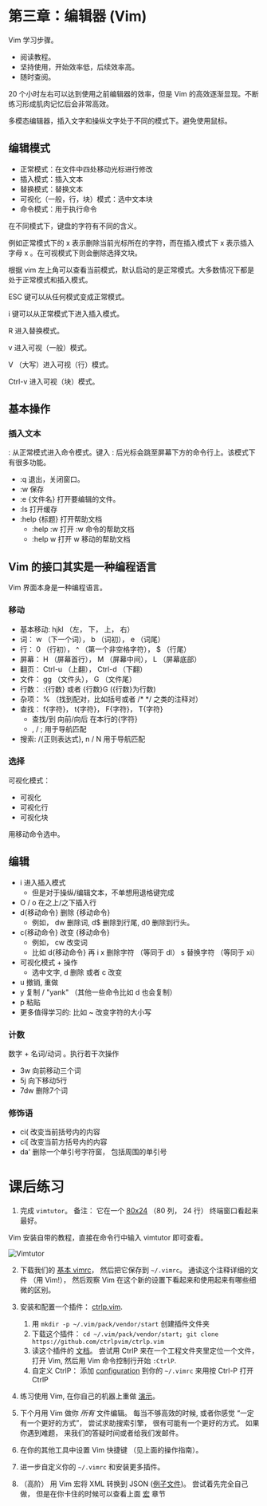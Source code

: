 # 第三章：编辑器 (Vim)

Vim 学习步骤。
* 阅读教程。
* 坚持使用，开始效率低，后续效率高。
* 随时查阅。

20 个小时左右可以达到使用之前编辑器的效率，但是 Vim 的高效逐渐显现。不断练习形成肌肉记忆后会非常高效。

多模态编辑器，插入文字和操纵文字处于不同的模式下。避免使用鼠标。

## 编辑模式

* 正常模式：在文件中四处移动光标进行修改
* 插入模式：插入文本
* 替换模式：替换文本
* 可视化（一般，行，块）模式：选中文本块
* 命令模式：用于执行命令

在不同模式下，键盘的字符有不同的含义。

例如正常模式下的 x 表示删除当前光标所在的字符，而在插入模式下 x 表示插入字母 x 。在可视模式下则会删除选择文块。

根据 vim 左上角可以查看当前模式，默认启动的是正常模式。大多数情况下都是处于正常模式和插入模式。

ESC 键可以从任何模式变成正常模式。

i 键可以从正常模式下进入插入模式。

R 进入替换模式。

v 进入可视（一般）模式。

V （大写）进入可视（行）模式。

Ctrl-v 进入可视（块）模式。

## 基本操作

### 插入文本

: 从正常模式进入命令模式。键入 : 后光标会跳至屏幕下方的命令行上。该模式下有很多功能。
* :q 退出，关闭窗口。
* :w 保存 
* :e {文件名} 打开要编辑的文件。
* :ls 打开缓存
* :help {标题} 打开帮助文档
  * :help :w 打开 :w 命令的帮助文档
  * :help w 打开 w 移动的帮助文档

## Vim 的接口其实是一种编程语言

Vim 界面本身是一种编程语言。

### 移动

* 基本移动: hjkl （左， 下， 上， 右）
* 词： w （下一个词）， b （词初）， e （词尾）
* 行： 0 （行初）， ^ （第一个非空格字符）， $ （行尾）
* 屏幕： H （屏幕首行）， M （屏幕中间）， L （屏幕底部）
* 翻页： Ctrl-u （上翻）， Ctrl-d （下翻）
* 文件： gg （文件头）， G （文件尾）
* 行数： :{行数}<CR> 或者 {行数}G ({行数}为行数)
* 杂项： % （找到配对，比如括号或者 /* */ 之类的注释对）
* 查找： f{字符}， t{字符}， F{字符}， T{字符}
  * 查找/到 向前/向后 在本行的{字符}
  * , / ; 用于导航匹配
* 搜索: /{正则表达式}, n / N 用于导航匹配

### 选择

可视化模式：
* 可视化
* 可视化行
* 可视化块

用移动命令选中。

## 编辑

* i 进入插入模式
  * 但是对于操纵/编辑文本，不单想用退格键完成
* O / o 在之上/之下插入行
* d{移动命令} 删除 {移动命令}
  * 例如， dw 删除词, d$ 删除到行尾, d0 删除到行头。
* c{移动命令} 改变 {移动命令}
  * 例如， cw 改变词
  * 比如 d{移动命令} 再 i
x 删除字符 （等同于 dl）
s 替换字符 （等同于 xi）
* 可视化模式 + 操作
  * 选中文字, d 删除 或者 c 改变
* u 撤销, <C-r> 重做
* y 复制 / "yank" （其他一些命令比如 d 也会复制）
* p 粘贴
* 更多值得学习的: 比如 ~ 改变字符的大小写

### 计数

数字 + 名词/动词 。执行若干次操作

* 3w 向前移动三个词
* 5j 向下移动5行
* 7dw 删除7个词

### 修饰语

* ci( 改变当前括号内的内容
* ci[ 改变当前方括号内的内容
* da' 删除一个单引号字符窗， 包括周围的单引号



# 课后练习

1. 完成 `vimtutor`。 备注： 它在一个
   [80x24](https://en.wikipedia.org/wiki/VT100) （80 列， 24 行）
   终端窗口看起来最好。

Vim 安装自带的教程，直接在命令行中输入 vimtutor 即可查看。

![Vimtutor](https://cdn.jsdelivr.net/gh/weijiew/pic@master/images/20200824214223.png)

2. 下载我们的 [基本 vimrc](/2020/files/vimrc)， 然后把它保存到 `~/.vimrc`。 通读这个注释详细的文件
   （用 Vim!）， 然后观察 Vim 在这个新的设置下看起来和使用起来有哪些细微的区别。


3. 安装和配置一个插件：
   [ctrlp.vim](https://github.com/ctrlpvim/ctrlp.vim).
   1. 用 `mkdir -p ~/.vim/pack/vendor/start` 创建插件文件夹
   2. 下载这个插件： `cd ~/.vim/pack/vendor/start; git clone
      https://github.com/ctrlpvim/ctrlp.vim`
   3. 读这个插件的
      [文档](https://github.com/ctrlpvim/ctrlp.vim/blob/master/readme.md)。
       尝试用 CtrlP 来在一个工程文件夹里定位一个文件， 打开 Vim, 然后用 Vim 命令控制行开始
      `:CtrlP`.
    4. 自定义 CtrlP： 添加
       [configuration](https://github.com/ctrlpvim/ctrlp.vim/blob/master/readme.md#basic-options)
       到你的 `~/.vimrc` 来用按 Ctrl-P 打开 CtrlP

4. 练习使用 Vim, 在你自己的机器上重做 [演示](#demo)。

5. 下个月用 Vim 做你 _所有_ 文件编辑。 每当不够高效的时候, 或者你感觉 “一定有一个更好的方式”，
   尝试求助搜索引擎， 很有可能有一个更好的方式。 如果你遇到难题， 来我们的答疑时间或者给我们发邮件。

6. 在你的其他工具中设置 Vim 快捷键 （见上面的操作指南）。

7. 进一步自定义你的 `~/.vimrc` 和安装更多插件。

8. （高阶） 用 Vim 宏将 XML 转换到 JSON ([例子文件](/2020/files/example-data.xml))。
   尝试着先完全自己做， 但是在你卡住的时候可以查看上面
   [宏](#macros) 章节